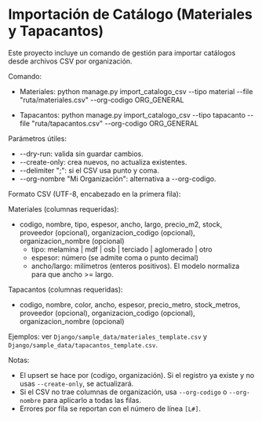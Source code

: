 # Importación de Catálogo (Materiales y Tapacantos)

Este proyecto incluye un comando de gestión para importar catálogos desde archivos CSV por organización.

Comando:

- Materiales:
  python manage.py import_catalogo_csv --tipo material --file "ruta/materiales.csv" --org-codigo ORG_GENERAL

- Tapacantos:
  python manage.py import_catalogo_csv --tipo tapacanto --file "ruta/tapacantos.csv" --org-codigo ORG_GENERAL

Parámetros útiles:
- --dry-run: valida sin guardar cambios.
- --create-only: crea nuevos, no actualiza existentes.
- --delimiter ";": si el CSV usa punto y coma.
- --org-nombre "Mi Organización": alternativa a --org-codigo.

Formato CSV (UTF-8, encabezado en la primera fila):

Materiales (columnas requeridas):
- codigo, nombre, tipo, espesor, ancho, largo, precio_m2, stock, proveedor (opcional), organizacion_codigo (opcional), organizacion_nombre (opcional)
  - tipo: melamina | mdf | osb | terciado | aglomerado | otro
  - espesor: número (se admite coma o punto decimal)
  - ancho/largo: milímetros (enteros positivos). El modelo normaliza para que ancho >= largo.

Tapacantos (columnas requeridas):
- codigo, nombre, color, ancho, espesor, precio_metro, stock_metros, proveedor (opcional), organizacion_codigo (opcional), organizacion_nombre (opcional)

Ejemplos: ver `Django/sample_data/materiales_template.csv` y `Django/sample_data/tapacantos_template.csv`.

Notas:
- El upsert se hace por (codigo, organización). Si el registro ya existe y no usas `--create-only`, se actualizará.
- Si el CSV no trae columnas de organización, usa `--org-codigo` o `--org-nombre` para aplicarlo a todas las filas.
- Errores por fila se reportan con el número de línea `[L#]`.
